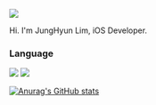 <a href="https://www.notion.so/hanyo3477/19a592cf98914344afc6651d2e71c52e?v=d62ada74d9d9429fa9fc56e9d51a91b6" target="_blank"><img src="https://img.shields.io/badge/Notion-000000?style=flat-square&logo=notion&logoColor=white"/></a>

Hi.
I'm JungHyun Lim, iOS Developer.

### Language
<img src="https://img.shields.io/badge/Swift-F05138?style=flat-square&logo=swift&logoColor=white"/>
<img src="https://img.shields.io/badge/Cplusplus-00599C?style=flat-square&logo=cplusplus&logoColor=white"/>

[![Anurag's GitHub stats](https://github-readme-stats.vercel.app/api?username=iceHood)](https://github.com/anuraghazra/github-readme-stats)
